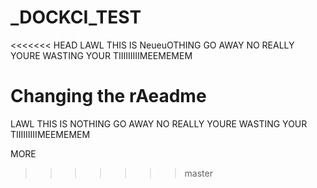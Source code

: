 # _DOCKCI_TEST
<<<<<<< HEAD
LAWL THIS IS NeueuOTHING GO AWAY NO REALLY YOURE WASTING YOUR TIIIIIIIIIMEEMEMEM

Changing the rAeadme
=======
LAWL THIS IS NOTHING GO AWAY NO REALLY YOURE WASTING YOUR TIIIIIIIIIMEEMEMEM

MORE
>>>>>>> master
